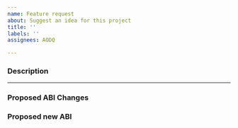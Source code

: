 ```yaml
---
name: Feature request
about: Suggest an idea for this project
title: ''
labels: ''
assignees: AODQ

---
```


### Description

---
### Proposed ABI Changes

### Proposed new ABI
